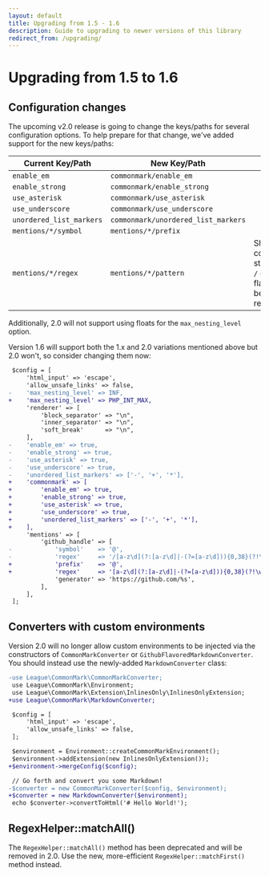 ```yaml
---
layout: default
title: Upgrading from 1.5 - 1.6
description: Guide to upgrading to newer versions of this library
redirect_from: /upgrading/
---
```


# Upgrading from 1.5 to 1.6

## Configuration changes

The upcoming v2.0 release is going to change the keys/paths for several configuration options. To help prepare for that change, we've added support for the new keys/paths:

| Current Key/Path         | New Key/Path                        | Notes |
| ------------------------ | ----------------------------------- | ----- |
| `enable_em`              | `commonmark/enable_em`              |       |
| `enable_strong`          | `commonmark/enable_strong`          |       |
| `use_asterisk`           | `commonmark/use_asterisk`           |       |
| `use_underscore`         | `commonmark/use_underscore`         |       |
| `unordered_list_markers` | `commonmark/unordered_list_markers` |       |
| `mentions/*/symbol`      | `mentions/*/prefix`                 |       |
| `mentions/*/regex`       | `mentions/*/pattern`                | Should not contain starting/ending `/` delimiters or flags - must be a partial regex |

Additionally, 2.0 will not support using floats for the `max_nesting_level` option.

Version 1.6 will support both the 1.x and 2.0 variations mentioned above but 2.0 won't, so consider changing them now:

```diff
 $config = [
     'html_input' => 'escape',
     'allow_unsafe_links' => false,
-    'max_nesting_level' => INF,
+    'max_nesting_level' => PHP_INT_MAX,
     'renderer' => [
         'block_separator' => "\n",
         'inner_separator' => "\n",
         'soft_break'      => "\n",
     ],
-    'enable_em' => true,
-    'enable_strong' => true,
-    'use_asterisk' => true,
-    'use_underscore' => true,
-    'unordered_list_markers' => ['-', '+', '*'],
+    'commonmark' => [
+        'enable_em' => true,
+        'enable_strong' => true,
+        'use_asterisk' => true,
+        'use_underscore' => true,
+        'unordered_list_markers' => ['-', '+', '*'],
+    ],
     'mentions' => [
         'github_handle' => [
-            'symbol'    => '@',
-            'regex'     => '/[a-z\d](?:[a-z\d]|-(?=[a-z\d])){0,38}(?!\w)/i',
+            'prefix'    => '@',
+            'regex'     => '[a-z\d](?:[a-z\d]|-(?=[a-z\d])){0,38}(?!\w)',
             'generator' => 'https://github.com/%s',
         ],
     ],
 ];
```

## Converters with custom environments

Version 2.0 will no longer allow custom environments to be injected via the constructors of `CommonMarkConverter` or `GithubFlavoredMarkdownConverter`. You should instead use the newly-added `MarkdownConverter` class:

```diff
-use League\CommonMark\CommonMarkConverter;
 use League\CommonMark\Environment;
 use League\CommonMark\Extension\InlinesOnly\InlinesOnlyExtension;
+use League\CommonMark\MarkdownConverter;

 $config = [
     'html_input' => 'escape',
     'allow_unsafe_links' => false,
 ];

 $environment = Environment::createCommonMarkEnvironment();
 $environment->addExtension(new InlinesOnlyExtension());
+$environment->mergeConfig($config);

 // Go forth and convert you some Markdown!
-$converter = new CommonMarkConverter($config, $environment);
+$converter = new MarkdownConverter($environment);
 echo $converter->convertToHtml('# Hello World!');
```

## RegexHelper::matchAll()

The `RegexHelper::matchAll()` method has been deprecated and will be removed in 2.0. Use the new, more-efficient `RegexHelper::matchFirst()` method instead.
